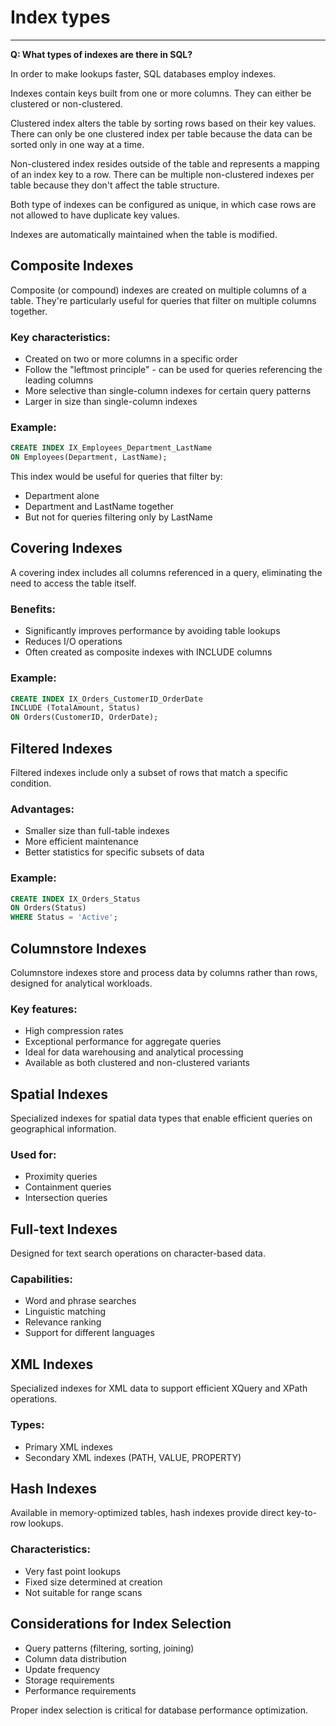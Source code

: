 # Index types

___

**Q: What types of indexes are there in SQL?**

In order to make lookups faster, SQL databases employ indexes.

Indexes contain keys built from one or more columns. They can either be clustered or non-clustered.

Clustered index alters the table by sorting rows based on their key values. There can only be one clustered index per table because the data can be sorted only in one way at a time.

Non-clustered index resides outside of the table and represents a mapping of an index key to a row. There can be multiple non-clustered indexes per table because they don't affect the table structure.

Both type of indexes can be configured as unique, in which case rows are not allowed to have duplicate key values.

Indexes are automatically maintained when the table is modified.

## Composite Indexes

Composite (or compound) indexes are created on multiple columns of a table. They're particularly useful for queries that filter on multiple columns together.

### Key characteristics:
- Created on two or more columns in a specific order
- Follow the "leftmost principle" - can be used for queries referencing the leading columns
- More selective than single-column indexes for certain query patterns
- Larger in size than single-column indexes

### Example:
```sql
CREATE INDEX IX_Employees_Department_LastName
ON Employees(Department, LastName);
```

This index would be useful for queries that filter by:
- Department alone
- Department and LastName together
- But not for queries filtering only by LastName

## Covering Indexes

A covering index includes all columns referenced in a query, eliminating the need to access the table itself.

### Benefits:
- Significantly improves performance by avoiding table lookups
- Reduces I/O operations
- Often created as composite indexes with INCLUDE columns

### Example:
```sql
CREATE INDEX IX_Orders_CustomerID_OrderDate
INCLUDE (TotalAmount, Status)
ON Orders(CustomerID, OrderDate);
```

## Filtered Indexes

Filtered indexes include only a subset of rows that match a specific condition.

### Advantages:
- Smaller size than full-table indexes
- More efficient maintenance
- Better statistics for specific subsets of data

### Example:
```sql
CREATE INDEX IX_Orders_Status
ON Orders(Status)
WHERE Status = 'Active';
```

## Columnstore Indexes

Columnstore indexes store and process data by columns rather than rows, designed for analytical workloads.

### Key features:
- High compression rates
- Exceptional performance for aggregate queries
- Ideal for data warehousing and analytical processing
- Available as both clustered and non-clustered variants

## Spatial Indexes

Specialized indexes for spatial data types that enable efficient queries on geographical information.

### Used for:
- Proximity queries
- Containment queries
- Intersection queries

## Full-text Indexes

Designed for text search operations on character-based data.

### Capabilities:
- Word and phrase searches
- Linguistic matching
- Relevance ranking
- Support for different languages

## XML Indexes

Specialized indexes for XML data to support efficient XQuery and XPath operations.

### Types:
- Primary XML indexes
- Secondary XML indexes (PATH, VALUE, PROPERTY)

## Hash Indexes

Available in memory-optimized tables, hash indexes provide direct key-to-row lookups.

### Characteristics:
- Very fast point lookups
- Fixed size determined at creation
- Not suitable for range scans

## Considerations for Index Selection

- Query patterns (filtering, sorting, joining)
- Column data distribution
- Update frequency
- Storage requirements
- Performance requirements

Proper index selection is critical for database performance optimization.